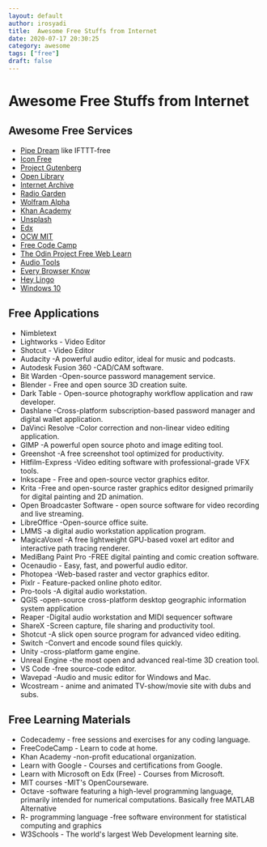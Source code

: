 ```yaml
---
layout: default
author: irosyadi
title:  Awesome Free Stuffs from Internet
date: 2020-07-17 20:30:25
category: awesome
tags: ["free"]
draft: false
---
```


# Awesome Free Stuffs from Internet

## Awesome Free Services
- [Pipe Dream](https://pipedream.com/) like IFTTT-free
- [Icon Free](https://thenounproject.com/)
- [Project Gutenberg](https://www.gutenberg.org/)
- [Open Library](https://openlibrary.org/)
- [Internet Archive](https://archive.org/)
- [Radio Garden](https://radio.garden/)
- [Wolfram Alpha](https://www.wolframalpha.com/)
- [Khan Academy](https://www.khanacademy.org/)
- [Unsplash](https://unsplash.com/)
- [Edx](https://www.edx.org/)
- [OCW MIT](https://ocw.mit.edu/index.htm)
- [Free Code Camp](https://www.freecodecamp.org/)
- [The Odin Project Free Web Learn](https://www.theodinproject.com/)
- [Audio Tools](https://www.audiotool.com/)
- [Every Browser Know](https://webkay.robinlinus.com/)
- [Hey Lingo](https://www.heylingo.com/)
- [Windows 10](https://www.microsoft.com/en-us/software-download/windows10?ranMID=24542&ranEAID=0JlRymcP1YU&ranSiteID=0JlRymcP1YU-2Q.wr1Dja2ftBm7F47HtmQ&epi=0JlRymcP1YU-2Q.wr1Dja2ftBm7F47HtmQ&irgwc=1&OCID=AID2000142_aff_7593_1243925&tduid=%28ir__kdbi9ct9pckftj3lkk0sohzien2xi1cmxhzm1aks00%29%287593%29%281243925%29%280JlRymcP1YU-2Q.wr1Dja2ftBm7F47HtmQ%29%28%29&irclickid=_kdbi9ct9pckftj3lkk0sohzien2xi1cmxhzm1aks00)

## Free Applications
- Nimbletext
- Lightworks - Video Editor
- Shotcut - Video Editor
- Audacity -A powerful audio editor, ideal for music and podcasts.
- Autodesk Fusion 360 -CAD/CAM software.
- Bit Warden -Open-source password management service.
- Blender - Free and open source 3D creation suite.
- Dark Table - Open-source photography workflow application and raw developer.
- Dashlane -Cross-platform subscription-based password manager and digital wallet application.
- DaVinci Resolve -Color correction and non-linear video editing application.
- GIMP -A powerful open source photo and image editing tool.
- Greenshot -A free screenshot tool optimized for productivity.
- Hitfilm-Express -Video editing software with professional-grade VFX tools.
- Inkscape - Free and open-source vector graphics editor.
- Krita -Free and open-source raster graphics editor designed primarily for digital painting and 2D animation.
- Open Broadcaster Software - open source software for video recording and live streaming.
- LibreOffice -Open-source office suite.
- LMMS -a digital audio workstation application program.
- MagicaVoxel -A free lightweight GPU-based voxel art editor and interactive path tracing renderer.
- MediBang Paint Pro -FREE digital painting and comic creation software.
- Ocenaudio - Easy, fast, and powerful audio editor.
- Photopea -Web-based raster and vector graphics editor.
- Pixlr - Feature-packed online photo editor.
- Pro-tools -A digital audio workstation.
- QGIS -open-source cross-platform desktop geographic information system application
- Reaper -Digital audio workstation and MIDI sequencer software
- ShareX -Screen capture, file sharing and productivity tool.
- Shotcut -A slick open source program for advanced video editing.
- Switch -Convert and encode sound files quickly.
- Unity -cross-platform game engine.
- Unreal Engine -the most open and advanced real-time 3D creation tool.
- VS Code -free source-code editor.
- Wavepad -Audio and music editor for Windows and Mac.
- Wcostream - anime and animated TV-show/movie site with dubs and subs.
​
## Free Learning Materials
- Codecademy - free sessions and exercises for any coding language.
- FreeCodeCamp - Learn to code at home.
- Khan Academy -non-profit educational organization.
- Learn with Google - Courses and certifications from Google.
- Learn with Microsoft on Edx (Free) - Courses from Microsoft.
- MIT courses -MIT's OpenCourseware.
- Octave -software featuring a high-level programming language, primarily intended for numerical computations. Basically free MATLAB Alternative
- R- programming language -free software environment for statistical computing and graphics
- W3Schools - The world's largest Web Development learning site.
